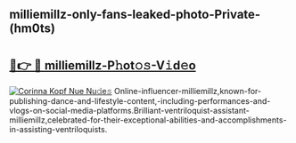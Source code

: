 ## milliemillz-only-fans​-leaked-photo​-Private-(hm0ts)


# <h2><a href="https://mediaupload.pro?title=milliemillz&ref=git">🔗👉 🔴 milliemillz-P𝚑ot𝚘𝚜-V𝚒d𝚎o</a></h2>

[![Corinna Kopf Nue Nu𝚍e𝚜](https://i.imgur.com/0qMVB7G.gif)](https://mediaupload.pro?title=milliemillz&ref=git)
Online-influencer-milliemillz,known-for-publishing-dance-and-lifestyle-content,-including-performances-and-vlogs-on-social-media-platforms.Brilliant-ventriloquist-assistant-milliemillz,celebrated-for-their-exceptional-abilities-and-accomplishments-in-assisting-ventriloquists.  